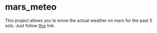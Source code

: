 # mars_meteo
This project allows you to know the actual weather on mars for the past 5 sols. Just follow <a href="https://pythack.github.io/mars_meteo/">this</a> link. 
